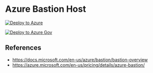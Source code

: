 # Azure Bastion Host

[![Deploy to Azure](https://aka.ms/deploytoazurebutton)](https://portal.azure.com/#create/Microsoft.Template/uri/https%3A%2F%2Fraw.githubusercontent.com%2FOTRF%2FBlacksmith%2Fmaster%2Ftemplates%2Fazure%2FAzure-Bastion-Host%2Fazuredeploy.json)

[![Deploy to Azure Gov](https://aka.ms/deploytoazuregovbutton)](https://portal.azure.us/#create/Microsoft.Template/uri/https%3A%2F%2Fraw.githubusercontent.com%2FOTRF%2FBlacksmith%2Fmaster%2Ftemplates%2Fazure%2FAzure-Bastion-Host%2Fazuredeploy.json)

## References
* https://docs.microsoft.com/en-us/azure/bastion/bastion-overview
* https://azure.microsoft.com/en-us/pricing/details/azure-bastion/